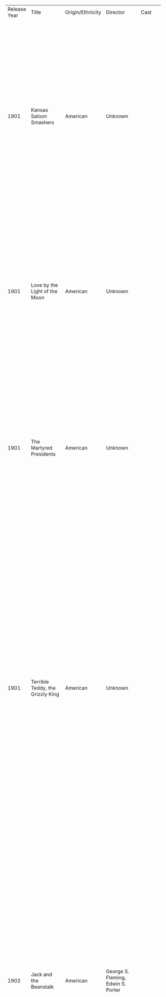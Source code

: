 <table><tr><td>Release Year</td><td>Title</td><td>Origin/Ethnicity</td><td>Director</td><td>Cast</td><td>Genre</td><td>Wiki Page</td><td>Plot</td></tr><tr><td>1901</td><td>Kansas Saloon Smashers</td><td>American</td><td>Unknown</td><td/><td>unknown</td><td>https://en.wikipedia.org/wiki/Kansas_Saloon_Smashers</td><td>A bartender is working at a saloon, serving drinks to customers. After he fills a stereotypically Irish man's bucket with beer, Carrie Nation and her followers burst inside. They assault the Irish man, pulling his hat over his eyes and then dumping the beer over his head. The group then begin wrecking the bar, smashing the fixtures, mirrors, and breaking the cash register. The bartender then sprays seltzer water in Nation's face before a group of policemen appear and order everybody to leave.[1]</td></tr><tr><td>1901</td><td>Love by the Light of the Moon</td><td>American</td><td>Unknown</td><td/><td>unknown</td><td>https://en.wikipedia.org/wiki/Love_by_the_Light_of_the_Moon</td><td>The moon, painted with a smiling face hangs over a park at night. A young couple walking past a fence learn on a railing and look up. The moon smiles. They embrace, and the moon's smile gets bigger. They then sit down on a bench by a tree. The moon's view is blocked, causing him to frown. In the last scene, the man fans the woman with his hat because the moon has left the sky and is perched over her shoulder to see everything better.</td></tr><tr><td>1901</td><td>The Martyred Presidents</td><td>American</td><td>Unknown</td><td/><td>unknown</td><td>https://en.wikipedia.org/wiki/The_Martyred_Presidents</td><td>The film, just over a minute long, is composed of two shots. In the first, a girl sits at the base of an altar or tomb, her face hidden from the camera. At the center of the altar, a viewing portal displays the portraits of three U.S. Presidents—Abraham Lincoln, James A. Garfield, and William McKinley—each victims of assassination.\r\nIn the second shot, which runs just over eight seconds long, an assassin kneels feet of Lady Justice.</td></tr><tr><td>1901</td><td>Terrible Teddy, the Grizzly King</td><td>American</td><td>Unknown</td><td/><td>unknown</td><td>https://en.wikipedia.org/wiki/Terrible_Teddy,_the_Grizzly_King</td><td>Lasting just 61 seconds and consisting of two shots, the first shot is set in a wood during winter. The actor representing then vice-president Theodore Roosevelt enthusiastically hurries down a hillside towards a tree in the foreground. He falls once, but rights himself and cocks his rifle. Two other men, bearing signs reading "His Photographer" and "His Press Agent" respectively, follow him into the shot; the photographer sets up his camera. "Teddy" aims his rifle upward at the tree and fells what appears to be a common house cat, which he then proceeds to stab. "Teddy" holds his prize aloft, and the press agent takes notes. The second shot is taken in a slightly different part of the wood, on a path. "Teddy" rides the path on his horse towards the camera and out to the left of the shot, followed closely by the press agent and photographer, still dutifully holding their signs.</td></tr><tr><td>1902</td><td>Jack and the Beanstalk</td><td>American</td><td>George S. Fleming, Edwin S. Porter</td><td/><td>unknown</td><td>https://en.wikipedia.org/wiki/Jack_and_the_Beanstalk_(1902_film)</td><td>The earliest known adaptation of the classic fairytale, this films shows Jack trading his cow for the beans, his mother forcing him to drop them in the front yard, and beig forced upstairs. As he sleeps, Jack is visited by a fairy who shows him glimpses of what will await him when he ascends the bean stalk. In this version, Jack is the son of a deposed king. When Jack wakes up, he finds the beanstalk has grown and he climbs to the top where he enters the giant's home. The giant finds Jack, who narrowly escapes. The giant chases Jack down the bean stalk, but Jack is able to cut it down before the giant can get to safety. He falls and is killed as Jack celebrates. The fairy then reveals that Jack may return home as a prince.</td></tr><tr><td>1903</td><td>Alice in Wonderland</td><td>American</td><td>Cecil Hepworth</td><td>May Clark</td><td>unknown</td><td>https://en.wikipedia.org/wiki/Alice_in_Wonderland_(1903_film)</td><td>Alice follows a large white rabbit down a "Rabbit-hole". She finds a tiny door. When she finds a bottle labeled "Drink me", she does, and shrinks, but not enough to pass through the door. She then eats something labeled "Eat me" and grows larger. She finds a fan when enables her to shrink enough to get into the "Garden" and try to get a "Dog" to play with her. She enters the "White Rabbit's tiny House," but suddenly resumes her normal size. In order to get out, she has to use the "magic fan."\r\nShe enters a kitchen, in which there is a cook and a woman holding a baby. She persuades the woman to give her the child and takes the infant outside after the cook starts throwing things around. The baby then turns into a pig and squirms out of her grip. "The Duchess's Cheshire Cat" appears and disappears a couple of times to Alice and directs her to the Mad Hatter's "Mad Tea-Party." After a while, she leaves.\r\nThe Queen invites Alice to join the "ROYAL PROCESSION": a parade of marching playing cards and others headed by the White Rabbit. When Alice "unintentionally offends the Queen", the latter summons the "Executioner". Alice "boxes the ears", then flees when all the playing cards come for her. Then she wakes up and realizes it was all a dream.</td></tr><tr><td>1903</td><td>The Great Train Robbery</td><td>American</td><td>Edwin S. Porter</td><td/><td>western</td><td>https://en.wikipedia.org/wiki/The_Great_Train_Robbery_(1903_film)</td><td>The film opens with two bandits breaking into a railroad telegraph office, where they force the operator at gunpoint to have a train stopped and to transmit orders for the engineer to fill the locomotive's tender at the station's water tank. They then knock the operator out and tie him up. As the train stops it is boarded by the bandits‍—‌now four. Two bandits enter an express car, kill a messenger and open a box of valuables with dynamite; the others kill the fireman and force the engineer to halt the train and disconnect the locomotive. The bandits then force the passengers off the train and rifle them for their belongings. One passenger tries to escape but is instantly shot down. Carrying their loot, the bandits escape in the locomotive, later stopping in a valley where their horses had been left.\r\nMeanwhile, back in the telegraph office, the bound operator awakens, but he collapses again. His daughter arrives bringing him his meal and cuts him free, and restores him to consciousness by dousing him with water.\r\nThere is some comic relief at a dance hall, where an Eastern stranger is forced to dance while the locals fire at his feet. The door suddenly opens and the telegraph operator rushes in to tell them of the robbery. The men quickly form a posse, which overtakes the bandits, and in a final shootout kills them all and recovers the stolen mail.</td></tr><tr><td>1904</td><td>The Suburbanite</td><td>American</td><td>Wallace McCutcheon</td><td/><td>comedy</td><td>https://en.wikipedia.org/wiki/The_Suburbanite</td><td>The film is about a family who move to the suburbs, hoping for a quiet life. Things start to go wrong, and the wife gets violent and starts throwing crockery, leading to her arrest.</td></tr><tr><td>1905</td><td>The Little Train Robbery</td><td>American</td><td>Edwin Stanton Porter</td><td/><td>unknown</td><td>https://en.wikipedia.org/wiki/The_Little_Train_Robbery</td><td>The opening scene shows the interior of the robbers' den. The walls are decorated with the portraits of notorious criminals and pictures illustrating the exploits of famous bandits. Some of the gang are lounging about, while others are reading novels and illustrated papers. Although of youthful appearance, each is dressed like a typical Western desperado. The "Bandit Queen," leading a blindfolded new recruit, now enters the room. He is led to the center of the room, raises his right hand and is solemnly sworn in. When the bandage is removed from his eyes he finds himself looking into the muzzles of a dozen or more 45's. The gang then congratulates the new member and heartily shake his hand. The "Bandit Queen" who is evidently the leader of the gang, now calls for volunteers to hold up a train. All respond, but she picks out seven for the job who immediately leave the cabin.\r\nThe next scene shows the gang breaking into a barn. They steal ponies and ride away. Upon reaching the place agreed upon they picket their ponies and leaving them in charge of a trusted member proceed to a wild mountain spot in a bend of the railroad, where the road runs over a steep embankment. The spot is an ideal one for holding up a train. Cross ties are now placed on the railroad track and the gang hide in some bushes close by and wait for the train. The train soon approaches and is brought to a stop. The engineer leaves his engine and proceeds to remove the obstruction on the track. While he is bending over one of the gang sneaks up behind them and hits him on the head with an axe, and knocks him senseless down the embankment, while the gang surround the train and hold up the passengers. After securing all the "valuables," consisting principally of candy and dolls, the robbers uncouple the engine and one car and make their escape just in time to avoid a posse of police who appear on the scene. Further up the road they abandon the engine and car, take to the woods and soon reach their ponies.\r\nIn the meantime the police have learned the particulars of the hold-up from the frightened passengers and have started up the railroad tracks after the fleeing robbers. The robbers are next seen riding up the bed of a shallow stream and finally reach their den, where the remainder of the gang have been waiting for them. Believing they have successfully eluded their pursuers, they proceed to divide the "plunder." The police, however, have struck the right trail and are in close pursuit. While the "plunder" is being divided a sentry gives the alarm and the entire gang, abandoning everything, rush from the cabin barely in time to escape capture. The police make a hurried search and again start in pursuit. The robbers are so hard pressed that they are unable to reach their ponies, and are obliged to take chances on foot. The police now get in sight of the fleeing robbers and a lively chase follows through tall weeds, over a bridge and up a steep hill. Reaching a pond the police are close on their heels. The foremost robbers jump in clothes and all and strike out for the opposite bank. Two hesitate and are captured. Boats are secured and after an exciting tussle the entire gang is rounded up. In the mix up one of the police is dragged overboard. The final scene shows the entire gang of bedraggled and crestfallen robbers tied together with a rope and being led away by the police. Two of the police are loaded down with revolvers, knives and cartridge belts, and resemble walking aresenals. As a fitting climax a confederate steals out of the woods, cuts the rope and gallantly rescues the "Bandit Queen."</td></tr><tr><td>1905</td><td>The Night Before Christmas</td><td>American</td><td>Edwin Stanton Porter</td><td/><td>unknown</td><td>https://en.wikipedia.org/wiki/The_Night_Before_Christmas_(1905_film)</td><td>Scenes are introduced using lines of the poem.[2] Santa Claus, played by Harry Eytinge, is shown feeding real reindeer[4] and finishes his work in the workshop. Meanwhile, the children of a city household hang their stockings and go to bed, but unable to sleep they engage in a pillow fight. Santa Claus leaves his home on a sleigh with his reindeer. He enters the children's house through the chimney, and leaves the presents. The children come down the stairs and enjoy their presents.</td></tr><tr><td>1906</td><td>Dream of a Rarebit Fiend</td><td>American</td><td>Wallace McCutcheon and Edwin S. Porter</td><td/><td>short</td><td>https://en.wikipedia.org/wiki/Dream_of_a_Rarebit_Fiend_(1906_film)</td><td>The Rarebit Fiend gorges on Welsh rarebit at a restaurant. When he leaves, he begins to get dizzy as he starts to hallucinate. He desperately tries to hang onto a lamppost as the world spins all around him. A man helps him get home. He falls into bed and begins having more hallucinatory dreams. During a dream sequence, the furniture begins moving around the room. Imps emerge from a floating Welsh rarebit container and begin poking his head as he sleeps. His bed then begins dancing and spinning wildly around the room before flying out the window with the Fiend in it. The bed floats across the city as the Fiend floats up and off the bed. He hangs off the back and eventually gets caught on a weathervane atop a steeple. His bedclothes tear and he falls from the sky, crashing through his bedroom ceiling. The Fiend awakens from the dream after falling out of his bed.</td></tr><tr><td>1906</td><td>From Leadville to Aspen: A Hold-Up in the Rockies</td><td>American</td><td>Francis J. Marion and Wallace McCutcheon</td><td/><td>short action/crime western</td><td>https://en.wikipedia.org/wiki/From_Leadville_to_Aspen:_A_Hold-Up_in_the_Rockies</td><td>The film features a train traveling through the Rockies and a hold up created by two thugs placing logs on the line. They systematically rob the wealthy occupants at gunpoint and then make their getaway along the tracks and later by a hi-jacked horse and cart.</td></tr><tr><td>1906</td><td>Kathleen Mavourneen</td><td>American</td><td>Edwin S. Porter</td><td/><td>short film</td><td>https://en.wikipedia.org/wiki/Kathleen_Mavourneen_(1906_film)</td><td>Irish villager Kathleen is a tenant of Captain Clearfield, who controls local judges and criminals. Her father owes Clearfield a large debt. Terence O'More saves the village from Clearfield, causing a large celebration.\r\nFilm historian Charles Musser writes of Porter's adaptation, "O'More not only rescues Kathleen from the villain but, through marriage, renews the family for another generation."[1]</td></tr><tr><td>1907</td><td>Daniel Boone</td><td>American</td><td>Wallace McCutcheon and Ediwin S. Porter</td><td>William Craven, Florence Lawrence</td><td>biographical</td><td>https://en.wikipedia.org/wiki/Daniel_Boone_(1907_film)</td><td>Boone's daughter befriends an Indian maiden as Boone and his companion start out on a hunting expedition. While he is away, Boone's cabin is attacked by the Indians, who set it on fire and abduct Boone's daughter. Boone returns, swears vengeance, then heads out on the trail to the Indian camp. His daughter escapes but is chased. The Indians encounter Boone, which sets off a huge fight on the edge of a cliff. A burning arrow gets shot into the Indian camp. Boone gets tied to the stake and tortured. The burning arrow sets the Indian camp on fire, causing panic. Boone is rescued by his horse, and Boone has a knife fight in which he kills the Indian chief.[2]</td></tr><tr><td>1907</td><td>How Brown Saw the Baseball Game</td><td>American</td><td>Unknown</td><td>Unknown</td><td>comedy</td><td>https://en.wikipedia.org/wiki/How_Brown_Saw_the_Baseball_Game</td><td>Before heading out to a baseball game at a nearby ballpark, sports fan Mr. Brown drinks several highball cocktails. He arrives at the ballpark to watch the game, but has become so inebriated that the game appears to him in reverse, with the players running the bases backwards and the baseball flying back into the pitcher's hand. After the game is over, Mr. Brown is escorted home by one of his friends. When they arrive at Brown's house, they encounter his wife who becomes furious with the friend and proceeds to physically assault him, believing he is responsible for her husband's severe intoxication.[1]</td></tr><tr><td>1907</td><td>Laughing Gas</td><td>American</td><td>Edwin Stanton Porter</td><td>Bertha Regustus, Edward Boulden</td><td>comedy</td><td>https://en.wikipedia.org/wiki/Laughing_Gas_(film)#1907_Film</td><td>The plot is that of a black woman going to the dentist for a toothache and being given laughing gas. On her way walking home, and in other situations, she can't stop laughing, and everyone she meets "catches" the laughter from her, including a vendor and police officers.</td></tr><tr><td>1908</td><td>The Adventures of Dollie</td><td>American</td><td>D. W. Griffith</td><td>Arthur V. Johnson, Linda Arvidson</td><td>drama</td><td>https://en.wikipedia.org/wiki/The_Adventures_of_Dollie</td><td>On a beautiful summer day a father and mother take their daughter Dollie on an outing to the river. The mother refuses to buy a gypsy's wares. The gypsy tries to rob the mother, but the father drives him off. The gypsy returns to the camp and devises a plan. They return and kidnap Dollie while her parents are distracted. A rescue crew is organized, but the gypsy takes Dollie to his camp. They gag Dollie and hide her in a barrel before the rescue party gets to the camp. Once they leave the gypsies and escapes in their wagon. As the wagon crosses the river, the barrel falls into the water. Still sealed in the barrel, Dollie is swept downstream in dangerous currents. A boy who is fishing in the river finds the barrel, and Dollie is reunited safely with her parents.</td></tr><tr><td>1908</td><td>The Black Viper</td><td>American</td><td>D. W. Griffith</td><td>D. W. Griffith</td><td>drama</td><td>https://en.wikipedia.org/wiki/The_Black_Viper</td><td>A thug accosts a girl as she leaves her workplace but a man rescues her. The thug vows revenge and, with the help of two friends, attacks the girl and her rescuer again as they're going for a walk. This time they succeed in kidnapping the rescuer. He is bound and gagged and taken away in a cart. The girl runs home and gets help from several neighbors. They track the ruffians down to a cabin in the mountains where the gang has trapped their victim and set the cabin on fire. A thug and Rescuer fight on the roof of the house.</td></tr><tr><td>1908</td><td>A Calamitous Elopement</td><td>American</td><td>D.W. Griffith</td><td>Harry Solter, Linda Arvidson</td><td>comedy</td><td>https://en.wikipedia.org/wiki/A_Calamitous_Elopement</td><td>A young couple decides to elope after being caught in the midst of a romantic moment by the woman's angry father. They make plans to leave, but a thief discovers their plans and hides in their trunk and waits for the right moment to steal their belongings.</td></tr><tr><td>1908</td><td>The Call of the Wild</td><td>American</td><td>D. W. Griffith</td><td>Charles Inslee</td><td>adventure</td><td>https://en.wikipedia.org/wiki/The_Call_of_the_Wild_(1908_film)</td><td>A white girl (Florence Lawrence) rejects a proposal from an Indian brave (Charles Inslee) in this early one-reel Western melodrama. Despite the rejection, the Indian still comes to the girl's defense when she is abducted by his warring tribe. In her first year in films, Florence Lawrence was already the most popular among the Biograph Company's anonymous stock company players. By 1909, she was known the world over as "The Biograph Girl."</td></tr><tr><td>1908</td><td>A Christmas Carol</td><td>American</td><td>Unknown</td><td>Tom Ricketts</td><td>drama</td><td>https://en.wikipedia.org/wiki/A_Christmas_Carol_(1908_film)</td><td>No prints of the first American film adaptation of A Christmas Carol are known to exist,[1] but The Moving Picture World magazine provided a scene-by-scene description before the film's release.[2] Scrooge goes into his office and begins working. His nephew, along with three women who wish for Scrooge to donate enter. However, Scrooge dismisses them. On the night of Christmas Eve, his long-dead partner Jacob Marley comes as a ghost, warning him of a horrible fate if he does not change his ways. Scrooge meets three spirits that show Scrooge the real meaning of Christmas, along with his grave, the result of his parsimonious ways. The next morning, he wakes and realizes the error of his ways. Scrooge was then euphoric and generous for the rest of his life.</td></tr><tr><td>1908</td><td>The Fight for Freedom</td><td>American</td><td>D. W. Griffith</td><td>Florence Auer, John G. Adolfi</td><td>western</td><td>https://en.wikipedia.org/wiki/The_Fight_for_Freedom</td><td>The film opens in a town on the Mexican border. A poker game is going on in the local saloon. One of the players cheats and is shot dead by another of the players, a Mexican named Pedro. In the uproar that follows Pedro is wounded as he escapes from the saloon. The sheriff is called, who tracks Pedro to his home but Pedro kills the sherriff too. While Pedro hides, his wife Juanita, is arrested on suspicion of murdering the sheriff. Pedro rescues her from the town jail and the two head for the Mexican border. Caught by the posse before they reach the border, Juanita is killed and the film ends with Pedro being arrested and taken back to town.</td></tr></table>
